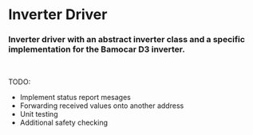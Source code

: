# Inverter Driver
### Inverter driver with an abstract inverter class and a specific implementation for the Bamocar D3 inverter.  
<br>

TODO:
- Implement status report mesages
- Forwarding received values onto another address
- Unit testing
- Additional safety checking